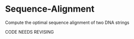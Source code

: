 # Sequence-Alignment
Compute the optimal sequence alignment of two DNA strings


CODE NEEDS REVISING
